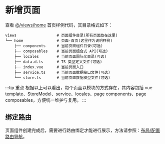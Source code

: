 # 新增页面

查看 [@/views/home](https://github.com/lqsong/admin-element-vue/tree/vite.ts/src/views/home) 首页样例代码，其目录格式如下：

```
views                  # 页面组件目录(所有页面放在这里)
└── home               # 页面-首页(这里作为说明样例)
    ├── components     # 当前页面组件目录(可选)
    ├── composables    # 当前页面组合式 API(可选)
    ├── locales        # 当前页面国际化目录(可选)
    ├── data.d.ts      # TS 类型定义文件(可选)
    ├── index.vue      # 当前页面入口
    ├── service.ts     # 当前页面数据接口文件(可选)
    └── store.ts       # 当前页面数据模型文件(可选)
```
:::tip 重点
根据以上可以看出，每个页面以模块的方式存在，其内容包括 vue template、StoreModel、service、locales、page components、page composables，方便统一维护与复用。
:::


## 绑定路由

页面组件创建完成后，需要进行路由绑定才能进行展示，方法请参照：[布局/配置路由导航](/guide/basis/layout.md#配置路由导航)。

